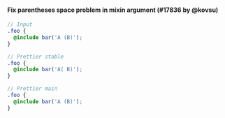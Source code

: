 #### Fix parentheses space problem in mixin argument (#17836 by @kovsu)

<!-- Optional description if it makes sense. -->


<!-- prettier-ignore -->
```scss
// Input
.foo {
  @include bar('A (B)');
}

// Prettier stable
.foo {
  @include bar('A( B)');
}

// Prettier main
.foo {
  @include bar('A (B)');
}
```
